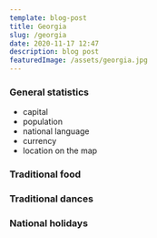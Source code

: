 ```yaml
---
template: blog-post
title: Georgia
slug: /georgia
date: 2020-11-17 12:47
description: blog post
featuredImage: /assets/georgia.jpg
---
```

### General statistics

- capital
- population
- national language
- currency
- location on the map

### Traditional food

### Traditional dances

### National holidays